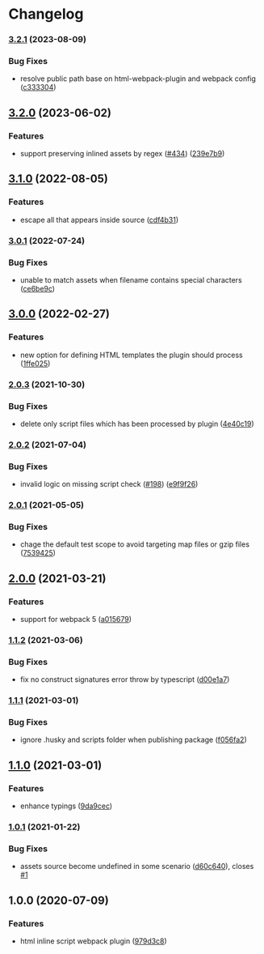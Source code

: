 # Changelog

### [3.2.1](https://github.com/icelam/html-inline-script-webpack-plugin/compare/v3.2.0...v3.2.1) (2023-08-09)


### Bug Fixes

* resolve public path base on html-webpack-plugin and webpack config ([c333304](https://github.com/icelam/html-inline-script-webpack-plugin/commit/c333304722aa8a9f594bbcc7d48944b7720ec499))

## [3.2.0](https://github.com/icelam/html-inline-script-webpack-plugin/compare/v3.1.0...v3.2.0) (2023-06-02)


### Features

* support preserving inlined assets by regex ([#434](https://github.com/icelam/html-inline-script-webpack-plugin/issues/434)) ([239e7b9](https://github.com/icelam/html-inline-script-webpack-plugin/commit/239e7b9e31dabf6699089357af214951c6209918))

## [3.1.0](https://github.com/icelam/html-inline-script-webpack-plugin/compare/v3.0.1...v3.1.0) (2022-08-05)


### Features

* escape all </script> that appears inside source ([cdf4b31](https://github.com/icelam/html-inline-script-webpack-plugin/commit/cdf4b3198f4ff927fe03a25b6f35eacff6080ff2))

### [3.0.1](https://github.com/icelam/html-inline-script-webpack-plugin/compare/v3.0.0...v3.0.1) (2022-07-24)


### Bug Fixes

* unable to match assets when filename contains special characters ([ce6be9c](https://github.com/icelam/html-inline-script-webpack-plugin/commit/ce6be9cc09c40cfd85377a62b119bacdf590c67b))

## [3.0.0](https://github.com/icelam/html-inline-script-webpack-plugin/compare/v2.0.3...v3.0.0) (2022-02-27)


### Features

* new option for defining HTML templates the plugin should process ([1ffe025](https://github.com/icelam/html-inline-script-webpack-plugin/commit/1ffe025618685b99a1c37ef6d925b422ae5918c7))

### [2.0.3](https://github.com/icelam/html-inline-script-webpack-plugin/compare/v2.0.2...v2.0.3) (2021-10-30)


### Bug Fixes

* delete only script files which has been processed by plugin ([4e40c19](https://github.com/icelam/html-inline-script-webpack-plugin/commit/4e40c19ee11688f9ee9bbb25196cc30a0f7372ce))

### [2.0.2](https://github.com/icelam/html-inline-script-webpack-plugin/compare/v2.0.1...v2.0.2) (2021-07-04)


### Bug Fixes

* invalid logic on missing script check ([#198](https://github.com/icelam/html-inline-script-webpack-plugin/issues/198)) ([e9f9f26](https://github.com/icelam/html-inline-script-webpack-plugin/commit/e9f9f26a247df31a0f1b4849410a775b477cca76))

### [2.0.1](https://github.com/icelam/html-inline-script-webpack-plugin/compare/v2.0.0...v2.0.1) (2021-05-05)


### Bug Fixes

* chage the default test scope to avoid targeting map files or gzip files ([7539425](https://github.com/icelam/html-inline-script-webpack-plugin/commit/75394251d96d94dbb35ae9b353b9ca6f24c6cec8))

## [2.0.0](https://github.com/icelam/html-inline-script-webpack-plugin/compare/v1.1.2...v2.0.0) (2021-03-21)


### Features

* support for webpack 5 ([a015679](https://github.com/icelam/html-inline-script-webpack-plugin/commit/a0156798e6a80d58d4db52d0fb614bc673cac9f3))

### [1.1.2](https://github.com/icelam/html-inline-script-webpack-plugin/compare/v1.1.1...v1.1.2) (2021-03-06)


### Bug Fixes

* fix no construct signatures error throw by typescript ([d00e1a7](https://github.com/icelam/html-inline-script-webpack-plugin/commit/d00e1a7eb79bb81642246ac81d68807b72bcb06e))

### [1.1.1](https://github.com/icelam/html-inline-script-webpack-plugin/compare/v1.1.0...v1.1.1) (2021-03-01)


### Bug Fixes

* ignore .husky and scripts folder when publishing package ([f056fa2](https://github.com/icelam/html-inline-script-webpack-plugin/commit/f056fa26f242cdca73254f5a0a260a98c4e477d7))

## [1.1.0](https://github.com/icelam/html-inline-script-webpack-plugin/compare/v1.0.1...v1.1.0) (2021-03-01)


### Features

* enhance typings ([9da9cec](https://github.com/icelam/html-inline-script-webpack-plugin/commit/9da9ceca3477a5f82b416a69704b9c790212a738))

### [1.0.1](https://github.com/icelam/html-inline-script-webpack-plugin/compare/v1.0.0...v1.0.1) (2021-01-22)


### Bug Fixes

* assets source become undefined in some scenario ([d60c640](https://github.com/icelam/html-inline-script-webpack-plugin/commit/d60c640eb7eaf0673a4930fc9cf7777b89a2c0ab)), closes [#1](https://github.com/icelam/html-inline-script-webpack-plugin/issues/1)

## 1.0.0 (2020-07-09)


### Features

* html inline script webpack plugin ([979d3c8](https://github.com/icelam/html-inline-script-webpack-plugin/commit/979d3c8bf9699235209f3852c2600756b9a8281c))
